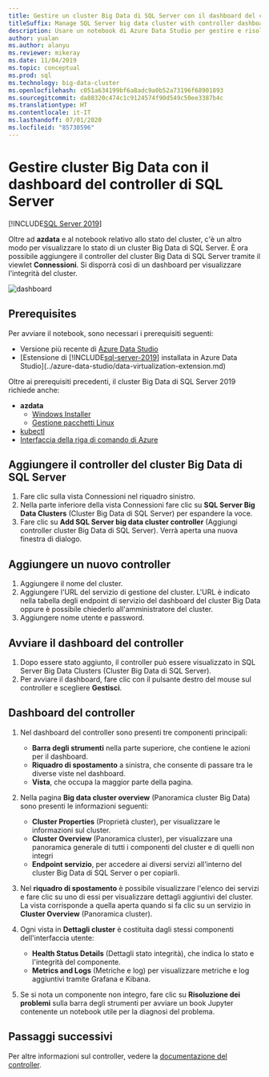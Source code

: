 ```yaml
---
title: Gestire un cluster Big Data di SQL Server con il dashboard del controller
titleSuffix: Manage SQL Server big data cluster with controller dashboard
description: Usare un notebook di Azure Data Studio per gestire e risolvere problemi relativi a un cluster Big Data.
author: yualan
ms.author: alanyu
ms.reviewer: mikeray
ms.date: 11/04/2019
ms.topic: conceptual
ms.prod: sql
ms.technology: big-data-cluster
ms.openlocfilehash: c051a634199bf6a8adc9a0b52a73196f68901893
ms.sourcegitcommit: da88320c474c1c9124574f90d549c50ee3387b4c
ms.translationtype: HT
ms.contentlocale: it-IT
ms.lasthandoff: 07/01/2020
ms.locfileid: "85730596"
---
```

# <a name="manage-big-data-clusters-for-sql-server-controller-dashboard"></a>Gestire cluster Big Data con il dashboard del controller di SQL Server

[!INCLUDE[SQL Server 2019](../includes/applies-to-version/sqlserver2019.md)]

Oltre ad **azdata** e al notebook relativo allo stato del cluster, c'è un altro modo per visualizzare lo stato di un cluster Big Data di SQL Server. È ora possibile aggiungere il controller del cluster Big Data di SQL Server tramite il viewlet **Connessioni**. Si disporrà così di un dashboard per visualizzare l'integrità del cluster.

![dashboard](media/manage-with-controller-dashboard/controller-dashboard.png)
## <a name="prerequisites"></a>Prerequisites

Per avviare il notebook, sono necessari i prerequisiti seguenti:

* Versione più recente di [Azure Data Studio](https://aka.ms/getazuredatastudio)
* [Estensione di [!INCLUDE[sql-server-2019](../includes/sssqlv15-md.md)] installata in Azure Data Studio](../azure-data-studio/data-virtualization-extension.md)

Oltre ai prerequisiti precedenti, il cluster Big Data di SQL Server 2019 richiede anche:

* **azdata**
    - [Windows Installer](deploy-install-azdata-installer.md)
    - [Gestione pacchetti Linux](deploy-install-azdata-linux-package.md)
* [kubectl](https://kubernetes.io/docs/tasks/tools/install-kubectl/#install-kubectl-binary-using-native-package-management)
* [Interfaccia della riga di comando di Azure](/cli/azure/install-azure-cli)

## <a name="add-sql-server-big-data-cluster-controller"></a>Aggiungere il controller del cluster Big Data di SQL Server

1. Fare clic sulla vista Connessioni nel riquadro sinistro.
2. Nella parte inferiore della vista Connessioni fare clic su **SQL Server Big Data Clusters** (Cluster Big Data di SQL Server) per espandere la voce.
3. Fare clic su **Add SQL Server big data cluster controller** (Aggiungi controller cluster Big Data di SQL Server). Verrà aperta una nuova finestra di dialogo.

## <a name="add-new-controller"></a>Aggiungere un nuovo controller

1. Aggiungere il nome del cluster.
2. Aggiungere l'URL del servizio di gestione del cluster. L'URL è indicato nella tabella degli endpoint di servizio del dashboard del cluster Big Data oppure è possibile chiederlo all'amministratore del cluster.
3. Aggiungere nome utente e password.

## <a name="launch-controller-dashboard"></a>Avviare il dashboard del controller

1. Dopo essere stato aggiunto, il controller può essere visualizzato in SQL Server Big Data Clusters (Cluster Big Data di SQL Server).
2. Per avviare il dashboard, fare clic con il pulsante destro del mouse sul controller e scegliere **Gestisci**.

## <a name="controller-dashboard"></a>Dashboard del controller

1. Nel dashboard del controller sono presenti tre componenti principali:

    - **Barra degli strumenti** nella parte superiore, che contiene le azioni per il dashboard.
    - **Riquadro di spostamento** a sinistra, che consente di passare tra le diverse viste nel dashboard.
    - **Vista**, che occupa la maggior parte della pagina.

2. Nella pagina **Big data cluster overview** (Panoramica cluster Big Data) sono presenti le informazioni seguenti:

    - **Cluster Properties** (Proprietà cluster), per visualizzare le informazioni sul cluster.
    - **Cluster Overview** (Panoramica cluster), per visualizzare una panoramica generale di tutti i componenti del cluster e di quelli non integri
    - **Endpoint servizio**, per accedere ai diversi servizi all'interno del cluster Big Data di SQL Server o per copiarli.

3. Nel **riquadro di spostamento** è possibile visualizzare l'elenco dei servizi e fare clic su uno di essi per visualizzare dettagli aggiuntivi del cluster. La vista corrisponde a quella aperta quando si fa clic su un servizio in **Cluster Overview** (Panoramica cluster).

4. Ogni vista in **Dettagli cluster** è costituita dagli stessi componenti dell'interfaccia utente:

    - **Health Status Details** (Dettagli stato integrità), che indica lo stato e l'integrità del componente.
    - **Metrics and Logs** (Metriche e log) per visualizzare metriche e log aggiuntivi tramite Grafana e Kibana.

1. Se si nota un componente non integro, fare clic su **Risoluzione dei problemi** sulla barra degli strumenti per avviare un book Jupyter contenente un notebook utile per la diagnosi del problema.

## <a name="next-steps"></a>Passaggi successivi

Per altre informazioni sul controller, vedere la [documentazione del controller](concept-controller.md).
